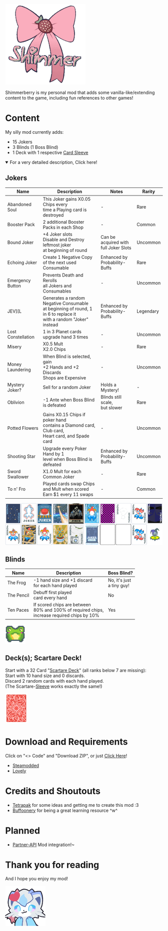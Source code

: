 ![Shimmerberry Logo](repo/Logo.png)

Shimmerberry is my personal mod that adds some vanilla-like/extending<br>
content to the game, including fun references to other games!

# Content

My silly mod currently adds:
- 15 Jokers
- 3 Blinds (1 Boss Blind)
- 1 Deck with 1 respective [Card Sleeve](https://github.com/larswijn/CardSleeves)

<details open>

<summary>For a very detailed description, Click here!</summary>

## Jokers

| Name | Description | Notes | Rarity |
| ---- | ---- | ---- | ---- |
| Abandoned Soul | This Joker gains X0.05 Chips every<br>time a Playing card is destroyed | - | Rare |
| Booster Pack | 2 additional Booster Packs in each Shop | - | Common |
| Bound Joker | +4 Joker slots<br>Disable and Destroy leftmost joker<br>at beginning of round | Can be acquired with<br>full Joker Slots | Uncommon |
| Echoing Joker | Create 1 Negative Copy<br>of the next used Consumable | Enhanced by<br>Probability-Buffs | Rare |
| Emergency Button | Prevents Death and Rerolls<br>all Jokers and Consumables | - | Uncommon |
| JEV\]\[L | Generates a random Negative Consumable<br>at beginning of round, 1 in 6 to replace it<br>with a random "Joker" instead | Enhanced by<br>Probability-Buffs | Legendary |
| Lost Constellation | 1 in 3 Planet cards upgrade hand 3 times | - | Uncommon |
| Misery | X0.5 Mult<br>X2.0 Chips | - | Rare |
| Money Laundering | When Blind is selected, gain<br>+2 Hands and +2 Discards<br>Shops are Expensive | - | Uncommon |
| Mystery Joker? | Sell for a random Joker | Holds a Mystery! | - | Uncommon |
| Oblivion | -1 Ante when Boss Blind is defeated | Blinds still scale,<br>but slower | Rare |
| Potted Flowers | Gains X0.15 Chips if poker hand<br>contains a Diamond card, Club card,<br>Heart card, and Spade card | - | Uncommon |
| Shooting Star | Upgrade every Poker Hand by 1<br>level when Boss Blind is defeated | Enhanced by<br>Probability-Buffs | Uncommon |
| Sword Swallower | X1.0 Mult for each Common Joker | - | Rare |
| To n' Fro | Played cards swap Chips and Mult when scored<br>Earn $1 every 11 swaps | - | Common |

![Shimmerberry Jokers](assets/1x/jokers.png)

## Blinds

| Name | Description | Boss Blind? |
| ---- | ---- | ---- |
| The Frog | -1 hand size and +1 discard<br>for each hand played | No, it's just<br>a tiny guy! |
| The Pencil | Debuff first played<br>card every hand | No |
| Ten Paces | If scored chips are between<br>80% and 100% of required chips,<br>increase required chips by 10%<br> | Yes |

![Shimmerberry Jokers](repo/Frog.png)

## Deck(s); Scartare Deck!

Start with a 32 Card "[Scartare Deck](https://en.wikipedia.org/wiki/Skat_(card_game))" (all ranks below 7 are missing):<br>
Start with 10 hand size and 0 discards.<br>
Discard 2 random cards with each hand played.<br>
(The Scartare-[Sleeve](https://github.com/larswijn/CardSleeves) works exactly the same!)

![Shimmerberry Jokers](assets/1x/decks.png)

</details>

# Download and Requirements
Click on "<> Code" and "Download ZIP", or just [Click Here](https://github.com/FlowireXen/Shimmerberry/archive/refs/heads/main.zip)!
- [Steamodded](https://github.com/Steamopollys/Steamodded)
- [Lovely](https://github.com/ethangreen-dev/lovely-injector)

# Credits and Shoutouts
- [Tetrapak](https://github.com/tetraminus/Tetrapak) for some ideas and getting me to create this mod :3
- [Buffoonery](https://github.com/pinkmaggit-hub/Buffoonery) for being a great learning resource ^w^

# Planned
- [Partner-API](https://github.com/Icecanno/Partner-API) Mod integration!~

# Thank you for reading

And I hope you enjoy my mod!

![Shimmerberry Goodbey](repo/Flowire.png)
